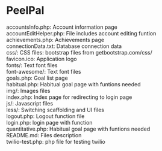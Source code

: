 # PeelPal

accountsInfo.php:		Account information page  		                                
accountEditHelper.php: 	File includes account editing funtion  
achievements.php:    	Achievements page  
connectionData.txt:		Database connection data  
css/:  					CSS files: bootstrap files from getbootstrap.com/css/    
favicon.ico:			Application logo  
fonts/:					Text font files  
font-awesome/:			Text font files  
goals.php:				Goal list page  
habitual.php:			Habitual goal page with funtions needed  
img/:					Images files  	
index.php:				Index page for redirecting to login page  
js/:					Javascript files  
less/:					Switching scaffolding and UI files  
logout.php:				Logout function file  
login.php:				login page with function  
quantitative.php:		Habitual goal page with funtions needed  
README.md: 				Files description  
twilio-test.php:  		php file for testing twilio  
